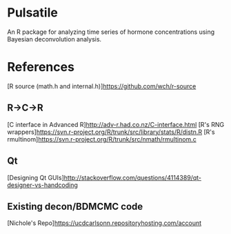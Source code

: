 # Pulsatile

An R package for analyzing time series of hormone concentrations using Bayesian
deconvolution analysis.


# References
[R source (math.h and internal.h)]<https://github.com/wch/r-source>

## R->C->R
[C interface in Advanced R]<http://adv-r.had.co.nz/C-interface.html>
[R's RNG wrappers]<https://svn.r-project.org/R/trunk/src/library/stats/R/distn.R>
[R's rmultinom]<https://svn.r-project.org/R/trunk/src/nmath/rmultinom.c>

## Qt 
[Designing Qt GUIs]<http://stackoverflow.com/questions/4114389/qt-designer-vs-handcoding>

## Existing decon/BDMCMC code
[Nichole's Repo]<https://ucdcarlsonn.repositoryhosting.com/account>

